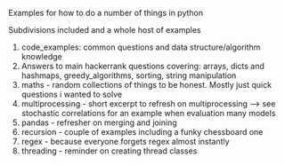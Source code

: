 Examples for how to do a number of things in python

Subdivisions included and a whole host of examples

1. code_examples: common questions and data structure/algorithm knowledge 
2. Answers to main hackerrank questions covering: arrays, dicts and hashmaps, greedy_algorithms, sorting, string manipulation
3. maths -  random collections of things to be honest. Mostly just quick questions i wanted to solve
4. multiprocessing - short excerpt to refresh on multiprocessing --> see stochastic correlations for an example when evaluation many models
5. pandas - refresher on merging and joining
6. recursion - couple of examples including a funky chessboard one
7. regex - because everyone forgets regex almost instantly
8. threading - reminder on creating thread classes
